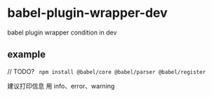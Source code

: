 # babel-plugin-wrapper-dev
babel plugin wrapper condition  in dev

## example
// TODO?
` npm install @babel/core @babel/parser @babel/register`

建议打印信息 用 info、error、warning